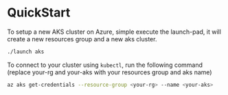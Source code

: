 # QuickStart

To setup a new AKS cluster on Azure, simple execute the launch-pad, it will create a new resources group and a new aks cluster.

```sh
./launch aks
```

To connect to your cluster using `kubectl`, run the following command (replace your-rg and your-aks with your resources group and aks name)

```sh
az aks get-credentials --resource-group <your-rg> --name <your-aks>